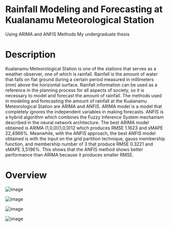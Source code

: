 # Rainfall Modeling and Forecasting at Kualanamu Meteorological Station
Using ARIMA and ANFIS Methods
My undergraduate thesis

# Description
Kualanamu Meteorological Station is one of the stations that serves as a weather
observer, one of which is rainfall. Rainfall is the amount of water that falls on flat
ground during a certain period measured in millimeters (mm) above the horizontal
surface. Rainfall information can be used as a reference in the planning process
for all aspects of society, so it is necessary to model and forecast the amount of
rainfall. The methods used in modeling and forecasting the amount of rainfall at
the Kualanamu Meteorological Station are ARIMA and ANFIS. ARIMA model is
a model that completely ignores the independent variables in making forecasts.
ANFIS is a hybrid algorithm which combines the Fuzzy Inference System
mechanism described in the neural network architecture. The best ARIMA model
obtained is ARIMA (1,0,0)(1,0,0)12 which produces RMSE 1.1623 and sMAPE
22,4966%. Meanwhile, with the ANFIS approach, the best ANFIS model obtained
is with the input on the grid partition technique, gauss membership
function, and membership number of 3 that produce RMSE 0.3221 and sMAPE
3,5196%. This shows that the ANFIS method shows better performance than
ARIMA because it produces smaller RMSE.

# Overview
![image](https://user-images.githubusercontent.com/102803017/165729929-7ca1848c-0703-4397-bc46-8df0a376dc48.png)

![image](https://user-images.githubusercontent.com/102803017/165730135-42de5bfe-2d75-41c5-8367-cead0fb63c3e.png)

![image](https://user-images.githubusercontent.com/102803017/165730640-cd818d31-8f2e-4b40-8428-f49ac59426f3.png)

![image](https://user-images.githubusercontent.com/102803017/165730805-30ba8d1e-6d7d-4228-b844-c1d1f11fe902.png)


